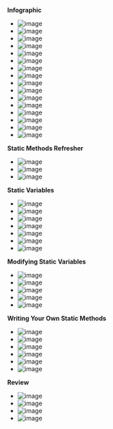 **Infographic**
- ![image](https://github.com/user-attachments/assets/f7065614-b642-4c02-87a8-db6eed5ad689)
- ![image](https://github.com/user-attachments/assets/91386abb-67c8-4199-8ed2-78d78e24c7fe)
- ![image](https://github.com/user-attachments/assets/80f414c9-a26f-412c-bf8d-fe76de079037)
- ![image](https://github.com/user-attachments/assets/ea630ff9-9841-460a-b5ce-d01d680a07fc)
- ![image](https://github.com/user-attachments/assets/f224703a-c31f-4d6d-8b27-756dfc57df16)
- ![image](https://github.com/user-attachments/assets/19d5dbdc-dbf8-4610-81d3-b807165db144)
- ![image](https://github.com/user-attachments/assets/6564ca43-a153-4466-9dda-27d686ed313c)
- ![image](https://github.com/user-attachments/assets/53401d4c-a2ad-4e39-a4e5-c312b23b7bd1)
- ![image](https://github.com/user-attachments/assets/c8e11928-2b6a-4883-8a89-070c0a1b8030)
- ![image](https://github.com/user-attachments/assets/b951085e-40bf-4829-a181-db0cb91fe7cb)
- ![image](https://github.com/user-attachments/assets/59a7669f-de8a-4d04-b2ba-7f1c47ae245e)
- ![image](https://github.com/user-attachments/assets/e60be9a3-b62c-4297-b78e-38ce45986cdf)
- ![image](https://github.com/user-attachments/assets/6b764c94-018b-4b07-89b3-3215c64116d7)
- ![image](https://github.com/user-attachments/assets/2c464fe9-90d6-4358-8193-9feea82e7601)
- ![image](https://github.com/user-attachments/assets/1b4375cb-3768-46a3-89fe-afb6b0402c7a)
- ![image](https://github.com/user-attachments/assets/dc9730b0-d94f-4ab7-91ad-d5c52fe0fcfc)

**Static Methods Refresher**
- ![image](https://github.com/user-attachments/assets/8489360f-7376-40a2-bf2a-23bd2cd75fee)
- ![image](https://github.com/user-attachments/assets/10c546e8-9bf3-449d-b516-e1c0d06284e3)
- ![image](https://github.com/user-attachments/assets/67584267-26b4-4b11-b870-fbbc0f0578e1)

**Static Variables**
- ![image](https://github.com/user-attachments/assets/7dd29187-804f-4583-a3e3-4a9e92113ce2)
- ![image](https://github.com/user-attachments/assets/acac7361-2907-465b-ae90-c8946ef913aa)
- ![image](https://github.com/user-attachments/assets/4c8f2bde-689e-4abd-9f0a-dfb351016de0)
- ![image](https://github.com/user-attachments/assets/f2c28ed7-23b1-4dc7-ab1a-65769de55fa8)
- ![image](https://github.com/user-attachments/assets/594b7570-f579-41cd-86ff-371e6074082c)
- ![image](https://github.com/user-attachments/assets/33ff5f5b-ae09-4b41-b006-66fb527675d2)
- ![image](https://github.com/user-attachments/assets/749d36a1-9750-4766-a3b6-177e9110cbe3)

**Modifying Static Variables**
- ![image](https://github.com/user-attachments/assets/195fd0e4-f813-4355-bd88-1ee82465c0d7)
- ![image](https://github.com/user-attachments/assets/4b1c1560-66d8-4a3e-8d3b-41b4efd8343e)
- ![image](https://github.com/user-attachments/assets/20a9361f-28ff-4fcd-8db9-c52c8f4a0cfe)
- ![image](https://github.com/user-attachments/assets/e6718906-48a7-44a8-b424-b59043644862)
- ![image](https://github.com/user-attachments/assets/d5cf3368-f719-422a-937e-64a0ef5de126)

**Writing Your Own Static Methods**
- ![image](https://github.com/user-attachments/assets/26f26e70-3507-4e6c-aebf-a3b4fb3e4dbc)
- ![image](https://github.com/user-attachments/assets/c97b34ae-fb99-434f-a148-613b06b29441)
- ![image](https://github.com/user-attachments/assets/f30207e2-e0f1-4349-add3-376a7f5e400f)
- ![image](https://github.com/user-attachments/assets/39617c1d-1a5f-4f55-9e75-15026a7ddcd1)
- ![image](https://github.com/user-attachments/assets/12aedb97-01e6-457f-b933-884334b36fd5)
- ![image](https://github.com/user-attachments/assets/05a31a3d-13e8-4328-bef2-b4360f2278b3)

**Review**
- ![image](https://github.com/user-attachments/assets/9cfa3305-73df-448f-b7ee-c31bd6f26fbb)
- ![image](https://github.com/user-attachments/assets/f150c68a-5a2f-442e-8653-816d498ae431)
- ![image](https://github.com/user-attachments/assets/ee5a9c93-17cf-46c0-918c-a961c52df206)
- ![image](https://github.com/user-attachments/assets/362439c0-a92a-430a-93d5-334f68e35f10)














